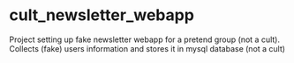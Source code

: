 # cult_newsletter_webapp
Project setting up fake newsletter webapp for a  pretend group (not a cult). Collects (fake) users information and stores it in mysql database (not a cult)
